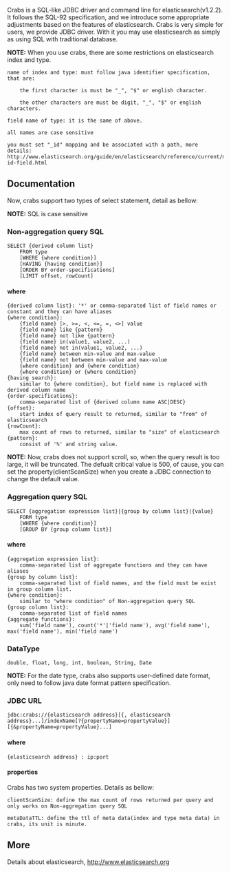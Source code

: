 Crabs is a SQL-like JDBC driver and command line for elasticsearch(v1.2.2). It follows the SQL-92 specification, and we introduce some appropriate adjustments based on the features of elasticsearch. Crabs is very simple for users, we provide JDBC driver. With it you may use elasticsearch as simply as using SQL with traditional database.

__NOTE:__ When you use crabs, there are some restrictions on elasticsearch index and type.

	name of index and type: must follow java identifier specification, that are:
		
		the first character is must be "_", "$" or english character.
		
		the other characters are must be digit, "_", "$" or english characters.
		
	field name of type: it is the same of above.
	
	all names are case sensitive
	
	you must set "_id" mapping and be associated with a path, more details: http://www.elasticsearch.org/guide/en/elasticsearch/reference/current/mapping-id-field.html
 
## Documentation
Now, crabs support two types of select statement, detail as bellow:

__NOTE:__ SQL is case sensitive

### Non-aggregation query SQL
    SELECT {derived column list} 
        FROM type
		[WHERE {where condition}]
		[HAVING {having condition}]
		[ORDER BY order-specifications] 
		[LIMIT offset, rowCount]
		
#### where
	{derived column list}: '*' or comma-separated list of field names or constant and they can have aliases
	{where condition}: 
		{field name} [>, >=, <, <=, =, <>] value
		{field name} like {pattern}
		{field name} not like {pattern}
		{field name} in(value1, value2, ...)
		{field name} not in(value1, value2, ...)
		{field name} between min-value and max-value
		{field name} not between min-value and max-value
		{where condition} and {where condition}
		{where condition} or {where condition}
	{having search}:
	    similar to {where condition}, but field name is replaced with derived column name
	{order-specifications}:
	    comma-separated list of {derived column name ASC|DESC}
	{offset}:
	    start index of query result to returned, similar to "from" of elasticsearch
	{rowCount}:
	    max count of rows to returned, similar to "size" of elasticsearch
	{pattern}:
		consist of '%' and string value.
	    
__NOTE:__ Now, crabs does not support scroll, so, when the query result is too large, it will be truncated. The defualt critical value is 500, of cause, you can set the property(clientScanSize) when you create a JDBC connection to change the default value.
	
### Aggregation query SQL
	SELECT {aggregation expression list}|{group by column list}|{value}
		FORM type
		[WHERE {where condition}]
		[GROUP BY {group column list}]
		
#### where
	{aggregation expression list}: 
		comma-separated list of aggregate functions and they can have aliases
	{group by column list}: 
		comma-separated list of field names, and the field must be exist in group column list.
	{where condition}: 
		similar to "where condition" of Non-aggregation query SQL
	{group column list}: 
		comma-separated list of field names
	{aggregate functions}: 
		sum('field name'), count('*'|'field name'), avg('field name'), max('field name'), min('field name')
	    
### DataType
    double, float, long, int, boolean, String, Date
    
__NOTE:__ For the date type, crabs also supports user-defined date format, only need to follow java date format pattern specification.

### JDBC URL
	jdbc:crabs://{elasticsearch address}[{, elasticsearch address}...]/indexName[?{propertyName=propertyValue}][{&propertyName=propertyValue}...]
	
#### where
	{elasticsearch address}	: ip:port
	
#### properties
Crabs has two system properties. Details as bellow:

	clientScanSize: define the max count of rows returned per query and only works on Non-aggregation query SQL
	
	metaDataTTL: define the ttl of meta data(index and type meta data) in crabs, its unit is minute.
		 
## More

Details about elasticsearch, http://www.elasticsearch.org	    
